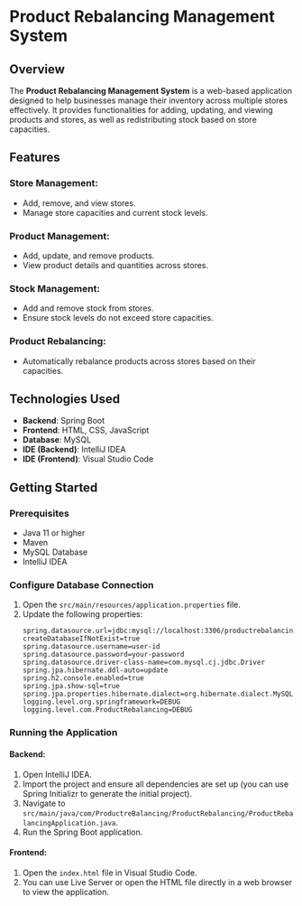 # Product Rebalancing Management System

## Overview
The **Product Rebalancing Management System** is a web-based application designed to help businesses manage their inventory across multiple stores effectively. It provides functionalities for adding, updating, and viewing products and stores, as well as redistributing stock based on store capacities.

## Features

### Store Management:
- Add, remove, and view stores.
- Manage store capacities and current stock levels.

### Product Management:
- Add, update, and remove products.
- View product details and quantities across stores.

### Stock Management:
- Add and remove stock from stores.
- Ensure stock levels do not exceed store capacities.

### Product Rebalancing:
- Automatically rebalance products across stores based on their capacities.

## Technologies Used

- **Backend**: Spring Boot
- **Frontend**: HTML, CSS, JavaScript
- **Database**: MySQL
- **IDE (Backend)**: IntelliJ IDEA
- **IDE (Frontend)**: Visual Studio Code

## Getting Started

### Prerequisites
- Java 11 or higher
- Maven
- MySQL Database
- IntelliJ IDEA

### Configure Database Connection
1. Open the `src/main/resources/application.properties` file.
2. Update the following properties:
    ```properties
    spring.datasource.url=jdbc:mysql://localhost:3306/productrebalancing?createDatabaseIfNotExist=true
    spring.datasource.username=user-id
    spring.datasource.password=your-password
    spring.datasource.driver-class-name=com.mysql.cj.jdbc.Driver
    spring.jpa.hibernate.ddl-auto=update
    spring.h2.console.enabled=true
    spring.jpa.show-sql=true
    spring.jpa.properties.hibernate.dialect=org.hibernate.dialect.MySQL8Dialect
    logging.level.org.springframework=DEBUG
    logging.level.com.ProductRebalancing=DEBUG
    ```

### Running the Application

#### Backend:
1. Open IntelliJ IDEA.
2. Import the project and ensure all dependencies are set up (you can use Spring Initializr to generate the initial project).
3. Navigate to `src/main/java/com/ProductreBalancing/ProductRebalancing/ProductRebalancingApplication.java`.
4. Run the Spring Boot application.

#### Frontend:
1. Open the `index.html` file in Visual Studio Code.
2. You can use Live Server or open the HTML file directly in a web browser to view the application.

